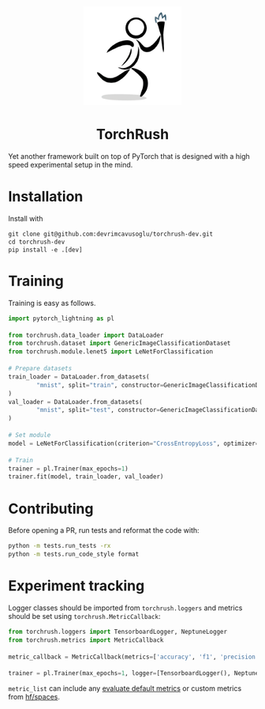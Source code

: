 <p align="center">
  <img src="./rsc/logo.png" width="200" height="200" />
</p>

<h1 align="center">TorchRush</h1>
Yet another framework built on top of PyTorch that is designed with a high speed experimental setup in the mind.

# Installation

Install with

```shell
git clone git@github.com:devrimcavusoglu/torchrush-dev.git
cd torchrush-dev
pip install -e .[dev]
```

# Training

Training is easy as follows.

```python
import pytorch_lightning as pl

from torchrush.data_loader import DataLoader
from torchrush.dataset import GenericImageClassificationDataset
from torchrush.module.lenet5 import LeNetForClassification

# Prepare datasets
train_loader = DataLoader.from_datasets(
		"mnist", split="train", constructor=GenericImageClassificationDataset, batch_size=32
)
val_loader = DataLoader.from_datasets(
		"mnist", split="test", constructor=GenericImageClassificationDataset, batch_size=32
)

# Set module
model = LeNetForClassification(criterion="CrossEntropyLoss", optimizer="SGD", input_size=(28, 28, 1), lr=0.01)

# Train
trainer = pl.Trainer(max_epochs=1)
trainer.fit(model, train_loader, val_loader)
```

# Contributing

Before opening a PR, run tests and reformat the code with:

```bash
python -m tests.run_tests -rx
python -m tests.run_code_style format
```

# Experiment tracking

Logger classes should be imported from `torchrush.loggers` and metrics should be set using `torchrush.MetricCallback`:

```python
from torchrush.loggers import TensorboardLogger, NeptuneLogger
from torchrush.metrics import MetricCallback

metric_callback = MetricCallback(metrics=['accuracy', 'f1', 'precision', 'recall'], log_on='epoch_end')

trainer = pl.Trainer(max_epochs=1, logger=[TensorboardLogger(), NeptuneLogger()], callbacks=[metric_callback])
```

`metric_list` can include any [evaluate default metrics](https://huggingface.co/evaluate-metric) or custom metrics from [hf/spaces](https://huggingface.co/spaces).